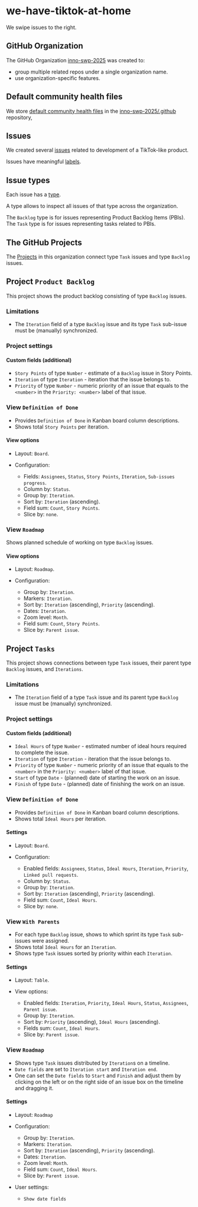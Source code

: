 # we-have-tiktok-at-home

We swipe issues to the right.

## GitHub Organization

The GitHub Organization [inno-swp-2025](https://github.com/inno-swp-2025) was created to:

- group multiple related repos under a single organization name.
- use organization-specific features.

## Default community health files

We store [default community health files](https://docs.github.com/en/communities/setting-up-your-project-for-healthy-contributions/creating-a-default-community-health-file) in the [inno-swp-2025/.github](https://github.com/inno-swp-2025/.github) repository,

## Issues

We created several [issues](https://github.com/inno-swp-2025/we-have-tiktok-at-home/issues) related to development of a TikTok-like product.

Issues have meaningful [labels](https://github.com/inno-swp-2025/we-have-tiktok-at-home/labels).

## Issue types

Each issue has a [type](https://docs.github.com/en/issues/tracking-your-work-with-issues/configuring-issues/managing-issue-types-in-an-organization).

<!-- TODO improve wording -->
A type allows to inspect all issues of that type across the organization.

The `Backlog` type is for issues representing Product Backlog Items (PBIs).
The `Task` type is for issues representing tasks related to PBIs.

## The GitHub Projects

The [Projects](https://github.com/orgs/inno-swp-2025/projects) in this organization connect type `Task` issues and type `Backlog` issues.

## Project `Product Backlog`

This project shows the product backlog consisting of type `Backlog` issues.

### Limitations

- The `Iteration` field of a type `Backlog` issue and its type `Task` sub-issue must be (manually) synchronized.

### Project settings

#### Custom fields (additional)

- `Story Points` of type `Number` - estimate of a `Backlog` issue in Story Points.
- `Iteration` of type `Iteration` - iteration that the issue belongs to.
- `Priority` of type `Number` - numeric priority of an issue that equals to the `<number>` in the `Priority: <number>` label of that issue.

### View `Definition of Done`

- Provides `Definition of Done` in Kanban board column descriptions.
- Shows total `Story Points` per iteration.

#### View options

- Layout: `Board`.

- Configuration:
  - Fields: `Assignees`, `Status`, `Story Points`, `Iteration`, `Sub-issues progress`.
  - Column by: `Status`.
  - Group by: `Iteration`.
  - Sort by: `Iteration` (ascending).
  - Field sum: `Count`, `Story Points`.
  - Slice by: `none`.

### View `Roadmap`

Shows planned schedule of working on type `Backlog` issues.

#### View options

- Layout: `Roadmap`.

- Configuration:
  - Group by: `Iteration`.
  - Markers: `Iteration`.
  - Sort by: `Iteration` (ascending), `Priority` (ascending).
  - Dates: `Iteration`.
  - Zoom level: `Month`.
  - Field sum: `Count`, `Story Points`.
  - Slice by: `Parent issue`.

## Project `Tasks`

This project shows connections between type `Task` issues, their parent type `Backlog` issues, and `Iterations`.

### Limitations

- The `Iteration` field of a type `Task` issue and its parent type `Backlog` issue must be (manually) synchronized.

### Project settings

#### Custom fields (additional)

- `Ideal Hours` of type `Number` - estimated number of ideal hours required to complete the issue.
- `Iteration` of type `Iteration` - iteration that the issue belongs to.
- `Priority` of type `Number` - numeric priority of an issue that equals to the `<number>` in the `Priority: <number>` label of that issue.
- `Start` of type `Date` - (planned) date of starting the work on an issue.
- `Finish` of type `Date` - (planned) date of finishing the work on an issue.

### View `Definition of Done`

- Provides `Definition of Done` in Kanban board column descriptions.
- Shows total `Ideal Hours` per iteration.

#### Settings

- Layout: `Board`.

- Configuration:
  - Enabled fields: `Assignees`, `Status`, `Ideal Hours`, `Iteration`, `Priority`, `Linked pull requests`.
  - Column by: `Status`.
  - Group by: `Iteration`.
  - Sort by: `Iteration` (ascending), `Priority` (ascending).
  - Field sum: `Count`, `Ideal Hours`.
  - Slice by: `none`.

### View `With Parents`

- For each type `Backlog` issue, shows to which sprint its type `Task` sub-issues were assigned.
- Shows total `Ideal Hours` for an `Iteration`.
- Shows type `Task` issues sorted by priority within each `Iteration`.

#### Settings

- Layout: `Table`.

- View options:
  - Enabled fields: `Iteration`, `Priority`, `Ideal Hours`, `Status`, `Assignees`, `Parent issue`.
  - Group by: `Iteration`.
  - Sort by: `Priority` (ascending), `Ideal Hours` (ascending).
  - Fields sum: `Count`, `Ideal Hours`.
  - Slice by: `Parent issue`.

### View `Roadmap`

- Shows type `Task` issues distributed by `Iteration`s on a timeline.
- `Date fields` are set to `Iteration start` and `Iteration end`.
- One can set the `Date fields` to `Start` and `Finish` and adjust them by clicking on the left or on the right side of an issue box on the timeline and dragging it.

#### Settings

- Layout: `Roadmap`

- Configuration:
  - Group by: `Iteration`.
  - Markers: `Iteration`.
  - Sort by: `Iteration` (ascending), `Priority` (ascending).
  - Dates: `Iteration`.
  - Zoom level: `Month`.
  - Field sum: `Count`, `Ideal Hours`.
  - Slice by: `Parent issue`.

- User settings:
  - `Show date fields`
